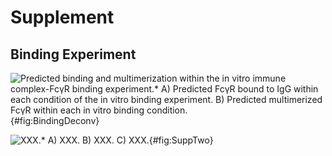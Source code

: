 # Supplement

## Binding Experiment

![**Predicted binding and multimerization within the *in vitro* immune complex-FcγR binding experiment.*** A) Predicted FcγR bound to IgG within each condition of the *in vitro* binding experiment. B) Predicted multimerized FcγR within each *in vitro* binding condition.](./Figures/FigureS1.svg){#fig:BindingDeconv}

![**XXX.*** A) XXX. B) XXX. C) XXX.](./Figures/FigureS2.svg){#fig:SuppTwo}
